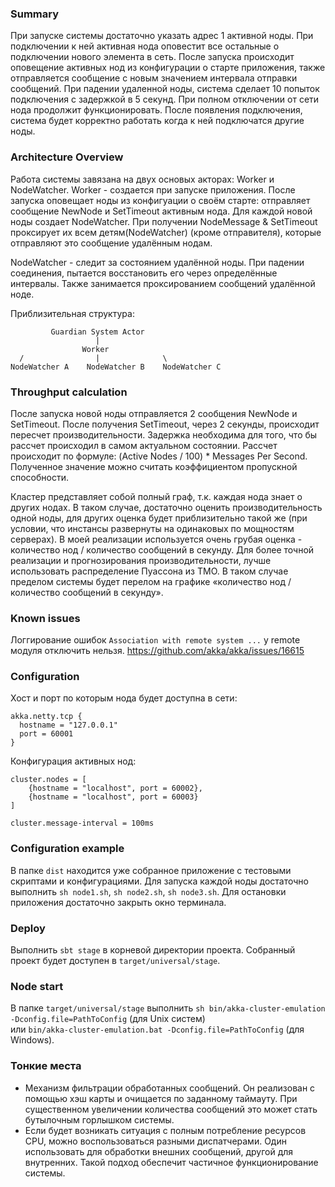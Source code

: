 ### Summary
При запуске системы достаточно указать адрес 1 активной ноды. При подключении к ней
активная нода оповестит все остальные о подключении нового элемента в сеть.
После запуска происходит оповещение активных нод из конфигурации о старте приложения, 
также отправляется сообщение с новым значением интервала отправки сообщений.
При падении удаленной ноды, система сделает 10 попыток подключения с задержкой в 5 секунд.
При полном отключении от сети нода продолжит функционировать. 
После появления подключения, система будет корректно работать когда к ней подключатся другие ноды.

### Architecture Overview
Работа системы завязана на двух основых акторах: Worker и NodeWatcher.
Worker - создается при запуске приложения. После запуска оповещает ноды из конфигуации о своём старте:
отправляет сообщение NewNode и SetTimeout активным нода.
Для каждой новой ноды создает NodeWatcher. 
При получении NodeMessage & SetTimeout проксирует их всем детям(NodeWatcher) (кроме отправителя), которые отправляют это сообщение удалённым нодам.

NodeWatcher - следит за состоянием удалённой ноды. При падении соединения, пытается восстановить его через определённые интервалы.
Также занимается проксированием сообщений удалённой ноде.

Приблизительная структура:

             Guardian System Actor
                       |
                    Worker
      /                |              \    
    NodeWatcher A    NodeWatcher B    NodeWatcher C


### Throughput calculation
После запуска новой ноды отправляется 2 сообщения NewNode и SetTimeout. После получения SetTimeout, через 2 секунды, происходит
пересчет производительности. Задержка необходима для того, что бы рассчет происходил в самом актуальном состоянии.
Рассчет происходит по формуле: (Active Nodes / 100) * Messages Per Second.
Полученное значение можно считать коэффициентом пропускной способности.

Кластер представляет собой полный граф, т.к. каждая нода знает о других нодах.
В таком случае, достаточно оценить производительность одной ноды, для других оценка будет приблизительно 
такой же (при условии, что инстансы развернуты на одинаковых по мощностям серверах). 
В моей реализации используется очень грубая оценка - количество нод / количество сообщений в секунду.
Для более точной реализации и прогнозирования производительности, лучше использовать распределение Пуассона из ТМО. 
В таком случае пределом системы будет перелом на графике «количество нод / количество сообщений в секунду».

### Known issues
Логгирование ошибок `Association with remote system ...` у remote модуля отключить нельзя. 
https://github.com/akka/akka/issues/16615

### Configuration
Хост и порт по которым нода будет доступна в сети:
```hocon
akka.netty.tcp {
  hostname = "127.0.0.1"
  port = 60001
}
```

Конфигурация активных нод:
```hocon
cluster.nodes = [
	{hostname = "localhost", port = 60002},
	{hostname = "localhost", port = 60003}
]

cluster.message-interval = 100ms
```

### Configuration example
В папке `dist` находится уже собранное приложение с тестовыми скриптами и конфигурациями.
Для запуска каждой ноды достаточно выполнить `sh node1.sh`, `sh node2.sh`, `sh node3.sh`.
Для остановки приложения достаточно закрыть окно терминала.

### Deploy
Выполнить `sbt stage` в корневой директории проекта. Собранный проект будет доступен в `target/universal/stage`.

### Node start
В папке `target/universal/stage` выполнить `sh bin/akka-cluster-emulation -Dconfig.file=PathToConfig` (для Unix систем)   
или `bin/akka-cluster-emulation.bat -Dconfig.file=PathToConfig` (для Windows).

### Тонкие места
* Механизм фильтрации обработанных сообщений. Он реализован с помощью хэш карты и очищается по заданному таймауту. 
При существенном увеличении количества сообщений это может стать бутылочным горлышком системы.
* Если будет возникать ситуация с полным потребление ресурсов CPU, можно воспользоваться разными диспатчерами. 
Один использовать для обработки внешних сообщений, другой для внутренних. 
Такой подход обеспечит частичное функционирование системы.
